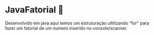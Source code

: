 # JavaFatorial 📘 
Desenvolvido em java aqui temos um estruturação ultilizando "for" para fazer um fatorial de um numero inserido no console/scanner.
